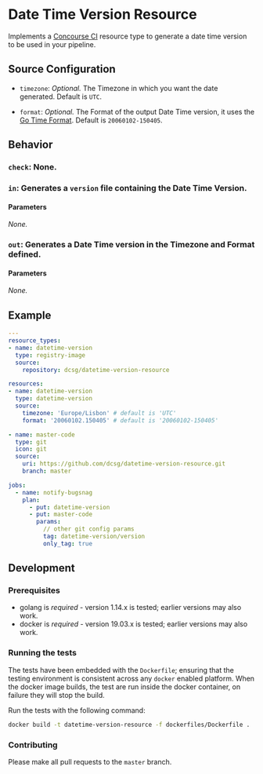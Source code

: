 # Date Time Version Resource

Implements a [Concourse CI](https://concourse-ci.org/) resource type to generate a date time version to be used in your pipeline. 

## Source Configuration

* `timezone`: *Optional.* The Timezone in which you want the date generated. Default is `UTC`.

* `format`: *Optional.* The Format of the output Date Time version, it uses the [Go Time Format](https://golang.org/src/time/format.go). Default is `20060102-150405`.

## Behavior

### `check`: None.

### `in`: Generates a `version` file containing the Date Time Version.

#### Parameters

*None.*

### `out`: Generates a Date Time version in the Timezone and Format defined.

#### Parameters

*None.*

## Example

```yaml
---
resource_types:
- name: datetime-version
  type: registry-image
  source:
    repository: dcsg/datetime-version-resource

resources:
- name: datetime-version
  type: datetime-version
  source:
    timezone: 'Europe/Lisbon' # default is 'UTC'
    format: '20060102.150405' # default is '20060102-150405'

- name: master-code
  type: git
  icon: git
  source:
    uri: https://github.com/dcsg/datetime-version-resource.git
    branch: master

jobs:
  - name: notify-bugsnag
    plan:
      - put: datetime-version
      - put: master-code
        params:
          // other git config params
          tag: datetime-version/version
          only_tag: true
```

## Development

### Prerequisites

* golang is *required* - version 1.14.x is tested; earlier versions may also
  work.
* docker is *required* - version 19.03.x is tested; earlier versions may also
  work.

### Running the tests

The tests have been embedded with the `Dockerfile`; ensuring that the testing
environment is consistent across any `docker` enabled platform. When the docker
image builds, the test are run inside the docker container, on failure they
will stop the build.

Run the tests with the following command:

```sh
docker build -t datetime-version-resource -f dockerfiles/Dockerfile .
```

### Contributing

Please make all pull requests to the `master` branch.
